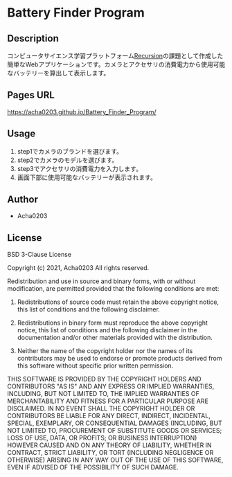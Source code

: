 # Battery Finder Program

## Description
コンピュータサイエンス学習プラットフォーム[Recursion](https://recursionist.io)の課題として作成した簡単なWebアプリケーションです。カメラとアクセサリの消費電力から使用可能なバッテリーを算出して表示します。

## Pages URL

https://acha0203.github.io/Battery_Finder_Program/

## Usage

1. step1でカメラのブランドを選びます。
2. step2でカメラのモデルを選びます。
3. step3でアクセサリの消費電力を入力します。
4. 画面下部に使用可能なバッテリーが表示されます。

## Author

- Acha0203

## License

BSD 3-Clause License

Copyright (c) 2021, Acha0203
All rights reserved.

Redistribution and use in source and binary forms, with or without modification, are permitted provided that the following conditions are met:

1. Redistributions of source code must retain the above copyright notice, this list of conditions and the following disclaimer.

2. Redistributions in binary form must reproduce the above copyright notice, this list of conditions and the following disclaimer in the documentation and/or other materials provided with the distribution.

3. Neither the name of the copyright holder nor the names of its contributors may be used to endorse or promote products derived from this software without specific prior written permission.

THIS SOFTWARE IS PROVIDED BY THE COPYRIGHT HOLDERS AND CONTRIBUTORS "AS IS" AND ANY EXPRESS OR IMPLIED WARRANTIES, INCLUDING, BUT NOT LIMITED TO, THE IMPLIED WARRANTIES OF MERCHANTABILITY AND FITNESS FOR A PARTICULAR PURPOSE ARE DISCLAIMED. IN NO EVENT SHALL THE COPYRIGHT HOLDER OR CONTRIBUTORS BE LIABLE FOR ANY DIRECT, INDIRECT, INCIDENTAL, SPECIAL, EXEMPLARY, OR CONSEQUENTIAL DAMAGES (INCLUDING, BUT NOT LIMITED TO, PROCUREMENT OF SUBSTITUTE GOODS OR SERVICES; LOSS OF USE, DATA, OR PROFITS; OR BUSINESS INTERRUPTION) HOWEVER CAUSED AND ON ANY THEORY OF LIABILITY, WHETHER IN CONTRACT, STRICT LIABILITY, OR TORT (INCLUDING NEGLIGENCE OR OTHERWISE) ARISING IN ANY WAY OUT OF THE USE OF THIS SOFTWARE, EVEN IF ADVISED OF THE POSSIBILITY OF SUCH DAMAGE.